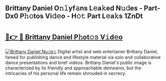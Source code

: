 ## Brittany Daniel O𝚗𝚕yf𝚊ns L𝚎a𝚔ed N𝚞𝚍es - Part-Dx0 P𝚑𝚘tos Vi𝚍𝚎o - H𝚘𝚝 Part L𝚎a𝚔s 1ZnDt

# <h2><a href="http://kfce1q.oniu.top/?m=Brittany+Daniel">🔗👉 🔴 Brittany Daniel P𝚑ot𝚘𝚜 V𝚒d𝚎o</a></h2>

[![Brittany Daniel Nu𝚍e𝚜](https://i.imgur.com/0qMVB7G.gif)](http://kfce1q.oniu.top/?m=Brittany+Daniel)
Digital artist and web entertainer Brittany Daniel, famed for publishing dance and lifestyle material via solo and collaborative dance presentations and brief videos. Brittany Daniel's public image is characterized by its friendly and approachable demeanor, but the intricacies of his personal life remain shrouded in secrecy.  
